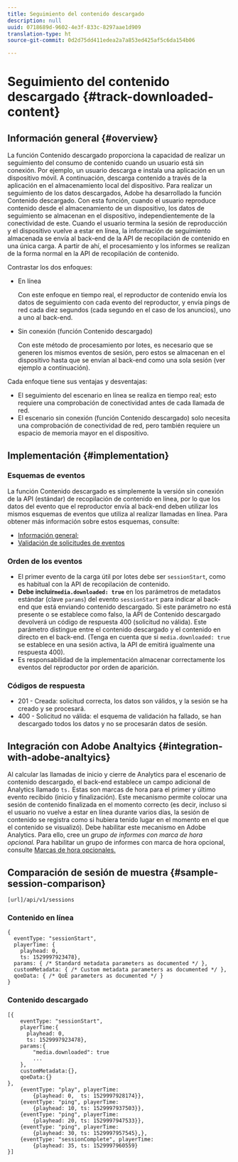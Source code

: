 ```yaml
---
title: Seguimiento del contenido descargado
description: null
uuid: 0718689d-9602-4e3f-833c-8297aae1d909
translation-type: ht
source-git-commit: 0d2d75dd411edea2a7a853ed425af5c6da154b06

---
```



# Seguimiento del contenido descargado {#track-downloaded-content}

## Información general {#overview}

La función Contenido descargado proporciona la capacidad de realizar un seguimiento del consumo de contenido cuando un usuario está sin conexión. Por ejemplo, un usuario descarga e instala una aplicación en un dispositivo móvil. A continuación, descarga contenido a través de la aplicación en el almacenamiento local del dispositivo. Para realizar un seguimiento de los datos descargados, Adobe ha desarrollado la función Contenido descargado. Con esta función, cuando el usuario reproduce contenido desde el almacenamiento de un dispositivo, los datos de seguimiento se almacenan en el dispositivo, independientemente de la conectividad de este. Cuando el usuario termina la sesión de reproducción y el dispositivo vuelve a estar en línea, la información de seguimiento almacenada se envía al back-end de la API de recopilación de contenido en una única carga. A partir de ahí, el procesamiento y los informes se realizan de la forma normal en la API de recopilación de contenido.

Contrastar los dos enfoques:

* En línea

   Con este enfoque en tiempo real, el reproductor de contenido envía los datos de seguimiento con cada evento del reproductor, y envía pings de red cada diez segundos (cada segundo en el caso de los anuncios), uno a uno al back-end.

* Sin conexión (función Contenido descargado)

   Con este método de procesamiento por lotes, es necesario que se generen los mismos eventos de sesión, pero estos se almacenan en el dispositivo hasta que se envían al back-end como una sola sesión (ver ejemplo a continuación).

Cada enfoque tiene sus ventajas y desventajas:
* El seguimiento del escenario en línea se realiza en tiempo real; esto requiere una comprobación de conectividad antes de cada llamada de red.
* El escenario sin conexión (función Contenido descargado) solo necesita una comprobación de conectividad de red, pero también requiere un espacio de memoria mayor en el dispositivo.

## Implementación {#implementation}

### Esquemas de eventos

La función Contenido descargado es simplemente la versión sin conexión de la API (estándar) de recopilación de contenido en línea, por lo que los datos del evento que el reproductor envía al back-end deben utilizar los mismos esquemas de eventos que utiliza al realizar llamadas en línea. Para obtener más información sobre estos esquemas, consulte:
* [Información general;](/help/media-collection-api/mc-api-overview.md)
* [Validación de solicitudes de eventos](/help/media-collection-api/mc-api-impl/mc-api-validate-reqs.md)

### Orden de los eventos

* El primer evento de la carga útil por lotes debe ser `sessionStart`, como es habitual con la API de recopilación de contenido.
* **Debe incluir`media.downloaded: true`** en los parámetros de metadatos estándar (clave `params`) del evento `sessionStart` para indicar al back-end que está enviando contenido descargado. Si este parámetro no está presente o se establece como falso, la API de Contenido descargado devolverá un código de respuesta 400 (solicitud no válida). Este parámetro distingue entre el contenido descargado y el contenido en directo en el back-end. (Tenga en cuenta que si `media.downloaded: true` se establece en una sesión activa, la API de emitirá igualmente una respuesta 400).
* Es responsabilidad de la implementación almacenar correctamente los eventos del reproductor por orden de aparición.

### Códigos de respuesta

* 201 - Creada: solicitud correcta, los datos son válidos, y la sesión se ha creado y se procesará.
* 400 - Solicitud no válida: el esquema de validación ha fallado, se han descargado todos los datos y no se procesarán datos de sesión.

## Integración con Adobe Analtyics {#integration-with-adobe-analtyics}

Al calcular las llamadas de inicio y cierre de Analytics para el escenario de contenido descargado, el back-end establece un campo adicional de Analytics llamado `ts.` Estas son marcas de hora para el primer y último evento recibido (inicio y finalización). Este mecanismo permite colocar una sesión de contenido finalizada en el momento correcto (es decir, incluso si el usuario no vuelve a estar en línea durante varios días, la sesión de contenido se registra como si hubiera tenido lugar en el momento en el que el contenido se visualizó). Debe habilitar este mecanismo en Adobe Analytics. Para ello, cree un _grupo de informes con marca de hora opcional._ Para habilitar un grupo de informes con marca de hora opcional, consulte [Marcas de hora opcionales.](https://docs.adobe.com/content/help/es-ES/analytics/admin/admin-tools/timestamp-optional.html)

## Comparación de sesión de muestra {#sample-session-comparison}

```
[url]/api/v1/sessions
```

### Contenido en línea

```
{ 
  eventType: "sessionStart", 
  playerTime: { 
    playhead: 0,  
    ts: 1529997923478},  
  params: { /* Standard metadata parameters as documented */ },  
  customMetadata: { /* Custom metadata parameters as documented */ },  
  qoeData: { /* QoE parameters as documented */ } 
}
```

### Contenido descargado

```
[{ 
    eventType: "sessionStart", 
    playerTime:{
      playhead: 0, 
      ts: 1529997923478},  
    params:{
        "media.downloaded": true
        ...
    }, 
    customMetadata:{},  
    qoeData:{} 
}, 
    {eventType: "play", playerTime:
        {playhead: 0,  ts: 1529997928174}}, 
    {eventType: "ping", playerTime:
        {playhead: 10, ts: 1529997937503}}, 
    {eventType: "ping", playerTime:
        {playhead: 20, ts: 1529997947533}}, 
    {eventType: "ping", playerTime:
        {playhead: 30, ts: 1529997957545},}, 
    {eventType: "sessionComplete", playerTime:
        {playhead: 35, ts: 1529997960559} 
}]
```

